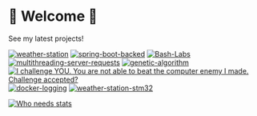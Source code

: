# 🚀 Welcome 🚀
See my latest projects!

[![weather-station](https://github-readme-stats.vercel.app/api/pin/?username=Sevelantis&repo=weather-station&theme=great-gatsby&show_owner=true)](https://github.com/sevelantis/weather-station/)
[![spring-boot-backed](https://github-readme-stats.vercel.app/api/pin/?username=sevelantis&repo=cinema-backend-app&theme=merko&show_owner=false)](https://github.com/Sevelantis/cinema-backend-app)
[![Bash-Labs](https://github-readme-stats.vercel.app/api/pin/?username=sevelantis&repo=Bash-Labs&theme=radical&show_owner=false)](https://github.com/Sevelantis/Bash-Labs)
[![multithreading-server-requests](https://github-readme-stats.vercel.app/api/pin/?username=sevelantis&repo=multithreading-server-requests&theme=merko&show_owner=true)](https://github.com/Sevelantis/multithreading-server-requests/)
[![genetic-algorithm](https://github-readme-stats.vercel.app/api/pin/?username=sevelantis&repo=genetic-algorithm&theme=ocean_dark&show_owner=false)](https://github.com/Sevelantis/genetic-algorithm) 
[![I challenge YOU. You are not able to beat the computer enemy I made. Challenge accepted?](https://github-readme-stats.vercel.app/api/pin/?username=sevelantis&repo=noughts-and-crosses&theme=ocean_dark&show_owner=false)](https://github.com/Sevelantis/noughts-and-crosses)
[![docker-logging](https://github-readme-stats.vercel.app/api/pin/?username=sevelantis&repo=docker-logging&theme=ocean_dark&show_owner=true)](https://github.com/Sevelantis/docker-logging/) 
[![weather-station-stm32](https://github-readme-stats.vercel.app/api/pin/?username=sevelantis&repo=weather-station-stm32&theme=merko&show_owner=false)](https://github.com/Sevelantis/weather-station-stm32/)

[![Who needs stats](https://github-readme-stats.vercel.app/api?username=sevelantis&count_private=true&hide=prs,contribs&show_icons=true&theme=maroongold&include_all_commits=true&line_height=100)](https://github.com/sevelantis)
